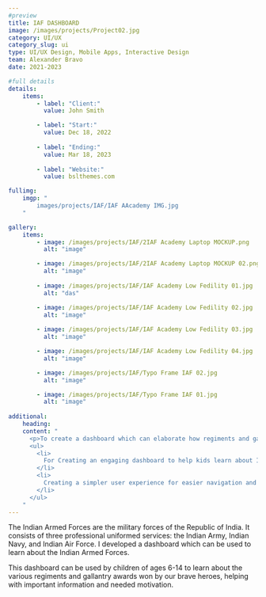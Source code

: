 ```yaml
---
#preview
title: IAF DASHBOARD
image: /images/projects/Project02.jpg
category: UI/UX
category_slug: ui
type: UI/UX Design, Mobile Apps, Interactive Design
team: Alexander Bravo
date: 2021-2023

#full details
details:
    items:
        - label: "Client:"
          value: John Smith

        - label: "Start:"
          value: Dec 18, 2022
        
        - label: "Ending:"
          value: Mar 18, 2023
        
        - label: "Website:"
          value: bslthemes.com

fullimg:
    imgp: "
        images/projects/IAF/IAF AAcademy IMG.jpg
    "

gallery: 
    items:
        - image: /images/projects/IAF/2IAF Academy Laptop MOCKUP.png
          alt: "image"

        - image: /images/projects/IAF/2IAF Academy Laptop MOCKUP 02.png
          alt: "image"
        
        - image: /images/projects/IAF/IAF Academy Low Fedility 01.jpg
          alt: "das"

        - image: /images/projects/IAF/IAF Academy Low Fedility 02.jpg
          alt: "image"
        
        - image: /images/projects/IAF/IAF Academy Low Fedility 03.jpg
          alt: "image"

        - image: /images/projects/IAF/IAF Academy Low Fedility 04.jpg
          alt: "image"

        - image: /images/projects/IAF/Typo Frame IAF 02.jpg
          alt: "image"

        - image: /images/projects/IAF/Typo Frame IAF 01.jpg
          alt: "image"
        
additional:
    heading: 
    content: "
      <p>To create a dashboard which can elaborate how regiments and gallantry awards are distributed and functions in Indian Armed Forces.</p>
      <ul>
        <li>
          For Creating an engaging dashboard to help kids learn about Indian Armed Forces..
        </li>
        <li>
          Creating a simpler user experience for easier navigation and quick user flow understanding the low attention span.
        </li>
      </ul>
    "
---
```


The Indian Armed Forces are the military forces of the Republic of India. It consists of three professional uniformed services: the Indian Army, Indian Navy, and Indian Air Force. I developed a dashboard which can be used to learn about the Indian Armed Forces.

This dashboard can be used by children of ages 6-14 to learn about the various regiments and gallantry awards won by our brave heroes, helping with important information and needed motivation.
